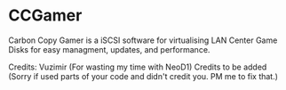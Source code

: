 # CCGamer
Carbon Copy Gamer is a iSCSI software for virtualising LAN Center Game Disks for easy managment, updates, and performance.















Credits:
Vuzimir (For wasting my time with NeoD1)
Credits to be added (Sorry if used parts of your code and didn't credit you. PM me to fix that.)
